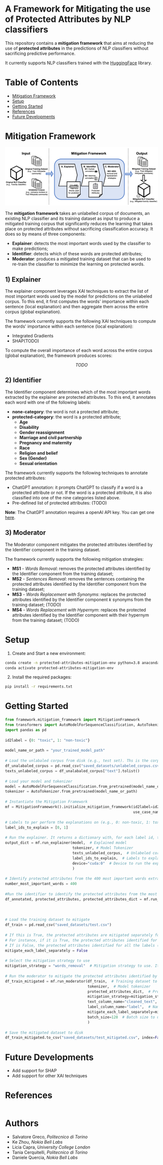# A Framework for Mitigating the use of Protected Attributes by NLP classifiers

This repository contains a **mitigation framework** that aims at reducing the use of **protected attributes** in the predictions of NLP classifiers without sacrificing predictive performance.

It currently supports NLP classifiers trained with the [HuggingFace](https://huggingface.co/) library. 

# Table of Contents
- [Mitigation Framework](#mitigation-framework)
- [Setup](#setup)
- [Getting Started](#getting-started)
- [References](#references)
- [Future Developments](#future-developments)



# Mitigation Framework
![Screenshot](images/mitigation-framework-architecture.png)

The **mitigation framework** takes an unlabelled corpus of documents, an existing NLP classifier and its training dataset as input to produce a mitigated training
corpus that significantly reduces the learning that takes place on protected attributes without sacrificing
classification accuracy. It does so by means of three components: 
* **Explainer**: detects the most important words used by the classifier to make predictions;
* **Identifier**: detects which of these words are protected attributes;
* **Moderator**: produces a mitigated training dataset that can be used to re-train the classifier to minimize the learning on protected words.

## 1) Explainer
The explainer component leverages XAI techniques to extract the list of most important words used by the model for predictions on the unlabeled corpus.
To this end, it first computes the words' importance within each sentence (local explanation) and then aggregate them across the entire corpus (global explanation).

The framework currently supports the following XAI techniques to compute the words' importance within each sentence (local explanation):
* Integrated Gradients
* SHAP(TODO)

To compute the overall importance of each word across the entire corpus (global explanation), the framework produces scores:
```math
TODO
```


## 2) Identifier
The Identifier component determines which of the most important words extracted by the explainer are protected attributes.
To this end, it annotates each word with one of the following labels:
* **none-category**: the word is not a protected attribute;
* **protected-category**: the word is a protected attribute;
    * **Age**
    * **Disability**
    * **Gender reassignment**
    * **Marriage and civil partnership**
    * **Pregnancy and maternity**
    * **Race**
    * **Religion and belief**
    * **Sex (Gender)**
    * **Sexual orientation**
    
The framework currently supports the following techniques to annotate protected attributes:
* ChatGPT annotation: it prompts ChatGPT to classify if a word is a protected attribute or not. If the word is a protected attribute, it is also classified into one of the nine categories listed above.
* Pre-defined list of protected attributes: (TODO)

**Note**: The ChatGPT annotation requires a openAI API key. You can get one [here](https://beta.openai.com/).

## 3) Moderator
The Moderator component mitigates the protected attributes identified by the Identifier component in the training dataset.

The framework currently supports the following mitigation strategies:
* **MS1** - *Words Removal*: removes the protected attributes identified by the Identifier component from the training dataset;
* **MS2** - *Sentences Removal*: removes the sentences containing the protected attributes identified by the Identifier component from the training dataset;
* **MS3** - *Words Replacement with Synonyms*: replaces the protected attributes identified by the Identifier component *k* synonyms from the training dataset; (TODO)
* **MS4** - *Words Replacement with Hypernym*: replaces the protected attributes identified by the Identifier component with their hypernym from the training dataset; (TODO)


# Setup
1) Create and Start a new environment:
```sh
conda create -n protected-attributes-mitigation-env python=3.8 anaconda
conda activate protected-attributes-mitigation-env
```
2) Install the required packages:
```sh
pip install -r requirements.txt
```

# Getting Started
```python
from framework.mitigation_framework import MitigationFramework
from transformers import AutoModelForSequenceClassification, AutoTokenizer
import pandas as pd

id2label = {0: "toxic", 1: "non-toxic"}

model_name_or_path = "your_trained_model_path"

# Load the unlabaled corpus from disk (e.g., test set). Ths is the corpus of texts to explain and extract most important words
df_unalabaled_corpus = pd.read_csv("saved_datasets/unlabeled_corpus.csv")
texts_unlabeled_corpus = df_unalabaled_corpus["text"].tolist()

# Load your model and tokenizer
model = AutoModelForSequenceClassification.from_pretrained(model_name_or_path)
tokenizer = AutoTokenizer.from_pretrained(model_name_or_path)

# Instantiate the Mitigation Framework
mf = MitigationFramework().initialize_mitigation_framework(id2label=id2label,
                                                           use_case_name="toxicity-classification")

# Labels to per perform the explanations on (e.g., 0: non-toxic, 1: toxic)
label_ids_to_explain = [0, 1]

# Run the explainer. It returns a dictionary with, for each label id, the list of most important words
output_dict = mf.run_explainer(model,  # Explained model
                               tokenizer, # Model Tokenizer
                               texts_unlabeled_corpus,  # Unlabeled corpus of texts to explain and extract most important words
                               label_ids_to_explain,  # Labels to explain
                               device="cuda:0"  # Device to run the explainer on
                               )

# Identify protected attributes from the 400 most important words extracted by the explainer for each label
number_most_important_words = 400

#Run the identifier to identify the protected attributes from the most important words extracted by the explainer
df_annotated, protected_attributes, protected_attributes_dict = mf.run_identifier(output_dict,  # Output of the explainer
                                                                                  number_most_important_words=number_most_important_words  # Number of most important words to consider
                                                                                  )

# Load the training dataset to mitigate
df_train = pd.read_csv("saved_datasets/test.csv")

# If this is True, the protected attributes are mitigated separately for each label, otherwise independently of the label
# For instance, if it is True, the protected attributes identified for the "nurse" label will be used to mitigate only the examples which original label is "nurse" and the same for "non-nurse"
# If is False, the protected attributes identified for all the labels (e.g., "non-nurse" and "nurse" label) will be used to mitigate all the examples, independently of the original label
mitigate_each_label_separately = False

# Select the mitigation strategy to use
mitigation_strategy = "words_removal"  # Mitigation strategy to use. It can be "words_removal" or "sentences_removal"

# Run the moderator to mitigate the protected attributes identified by the identifier in the training dataset
df_train_mitigated = mf.run_moderator(df_train,  # Training dataset to mitigate
                                      tokenizer,  # Model tokenizer
                                      protected_attributes_dict,  # Protected attributes identified by the identifier
                                      mitigation_strategy=mitigation_strategy,  # Mitigation strategy to use
                                      text_column_name="cleaned_text",  # Name of the column containing the texts
                                      label_column_name="label",  # Name of the column containing the labels
                                      mitigate_each_label_separately=mitigate_each_label_separately,  # Mitigate the protected attributes for each label separately or not
                                      batch_size=128  # Batch size to use for the mitigation
                                      )

# Save the mitigated dataset to disk
df_train_mitigated.to_csv("saved_datasets/test_mitigated.csv", index=False)
```

# Future Developments
* Add support for SHAP
* Add support for other XAI techniques

# References
```bibtex

```

# Authors
- Salvatore Greco, *Politecnico di Torino*
- Ke Zhou, *Nokia Bell Labs*
- Licia Capra, *University College London*
- Tania Cerquitelli, *Politecnico di Torino*
- Daniele Quercia, *Nokia Bell Labs*
